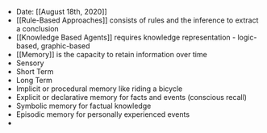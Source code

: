 ---
---
- Date: [[August 18th, 2020]]
- [[Rule-Based Approaches]] consists of rules and the inference to extract a conclusion
- [[Knowledge Based Agents]] requires knowledge representation - logic-based, graphic-based
- [[Memory]] is the capacity to retain information over time
- Sensory 
- Short Term
- Long Term
- Implicit or procedural memory like riding a bicycle
- Explicit or declarative memory for facts and events (conscious recall)
- Symbolic memory for factual knowledge
- Episodic memory for personally experienced events
- 
